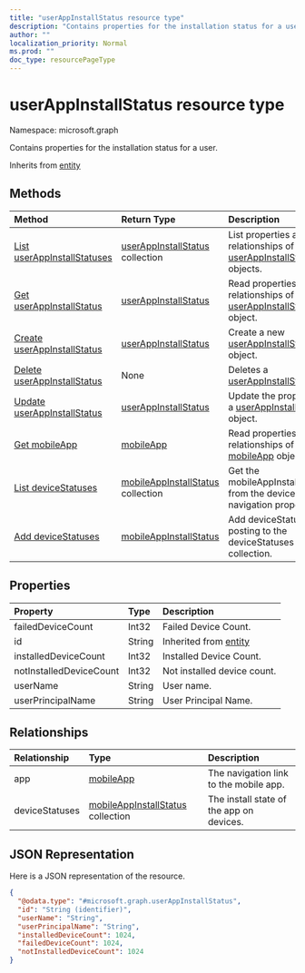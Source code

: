 ```yaml
---
title: "userAppInstallStatus resource type"
description: "Contains properties for the installation status for a user."
author: ""
localization_priority: Normal
ms.prod: ""
doc_type: resourcePageType
---
```


# userAppInstallStatus resource type


Namespace: microsoft.graph

Contains properties for the installation status for a user.


Inherits from [entity](../resources/entity.md)

## Methods
|Method|Return Type|Description|
|:---|:---|:---|
|[List userAppInstallStatuses](../api/intune-apps-userappinstallstatus-list.md)|[userAppInstallStatus](../resources/intune-apps-userappinstallstatus.md) collection|List properties and relationships of the [userAppInstallStatus](../resources/userappinstallstatus.md) objects.|
|[Get userAppInstallStatus](../api/intune-apps-userappinstallstatus-get.md)|[userAppInstallStatus](../resources/intune-apps-userappinstallstatus.md)|Read properties and relationships of the [userAppInstallStatus](../resources/intune-apps-userappinstallstatus.md) object.|
|[Create userAppInstallStatus](../api/intune-apps-userappinstallstatus-create.md)|[userAppInstallStatus](../resources/intune-apps-userappinstallstatus.md)|Create a new [userAppInstallStatus](../resources/intune-apps-userappinstallstatus.md) object.|
|[Delete userAppInstallStatus](../api/intune-apps-userappinstallstatus-delete.md)|None|Deletes a [userAppInstallStatus](../resources/intune-apps-userappinstallstatus.md).|
|[Update userAppInstallStatus](../api/intune-apps-userappinstallstatus-update.md)|[userAppInstallStatus](../resources/intune-apps-userappinstallstatus.md)|Update the properties of a [userAppInstallStatus](../resources/intune-apps-userappinstallstatus.md) object.|
|[Get mobileApp](../api/intune-apps-mobileapp-get.md)|[mobileApp](../resources/intune-apps-mobileapp.md)|Read properties and relationships of the [mobileApp](../resources/intune-apps-mobileapp.md) object.|
|[List deviceStatuses](../api/intune-apps-userappinstallstatus-list-devicestatuses.md)|[mobileAppInstallStatus](../resources/intune-apps-mobileappinstallstatus.md) collection|Get the mobileAppInstallStatuses from the deviceStatuses navigation property.|
|[Add deviceStatuses](../api/intune-apps-userappinstallstatus-post-devicestatuses.md)|[mobileAppInstallStatus](../resources/intune-apps-mobileappinstallstatus.md)|Add deviceStatuses by posting to the deviceStatuses collection.|

## Properties
|Property|Type|Description|
|:---|:---|:---|
|failedDeviceCount|Int32|Failed Device Count.|
|id|String| Inherited from [entity](../resources/entity.md)|
|installedDeviceCount|Int32|Installed Device Count.|
|notInstalledDeviceCount|Int32|Not installed device count.|
|userName|String|User name.|
|userPrincipalName|String|User Principal Name.|

## Relationships
|Relationship|Type|Description|
|:---|:---|:---|
|app|[mobileApp](../resources/intune-apps-mobileapp.md)|The navigation link to the mobile app.|
|deviceStatuses|[mobileAppInstallStatus](../resources/intune-apps-mobileappinstallstatus.md) collection|The install state of the app on devices.|

## JSON Representation
Here is a JSON representation of the resource.
<!-- {
  "blockType": "resource",
  "keyProperty": "id",
  "@odata.type": "microsoft.graph.userAppInstallStatus",
  "baseType": "microsoft.graph.entity",
  "openType": false
}
-->
``` json
{
  "@odata.type": "#microsoft.graph.userAppInstallStatus",
  "id": "String (identifier)",
  "userName": "String",
  "userPrincipalName": "String",
  "installedDeviceCount": 1024,
  "failedDeviceCount": 1024,
  "notInstalledDeviceCount": 1024
}
```

